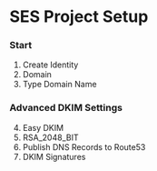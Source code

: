 # SES Project Setup

### Start
1. Create Identity
2. Domain
3. Type Domain Name

### Advanced DKIM Settings
4. Easy DKIM
5. RSA_2048_BIT
6. Publish DNS Records to Route53
7. DKIM Signatures
